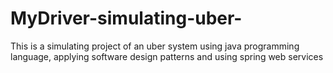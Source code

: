 # MyDriver-simulating-uber-
This is a simulating project of an uber system using java programming language, applying software design patterns and using spring web services
